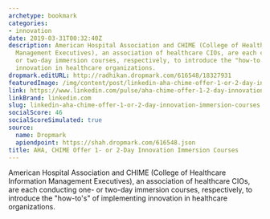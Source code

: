 ```yaml
---
archetype: bookmark
categories:
- innovation
date: 2019-03-31T00:32:40Z
description: American Hospital Association and CHIME (College of Healthcare Information
  Management Executives), an association of healthcare CIOs, are each conducting one-
  or two-day immersion courses, respectively, to introduce the "how-to's" of implementing
  innovation in healthcare organizations.
dropmark.editURL: http://radhikan.dropmark.com/616548/18327931
featuredImage: /img/content/post/linkedin-aha-chime-offer-1-or-2-day-innovation-immersion-courses
link: https://www.linkedin.com/pulse/aha-chime-offer-1-2-day-innovation-immersion-courses-mike-squires/
linkBrand: linkedin.com
slug: linkedin-aha-chime-offer-1-or-2-day-innovation-immersion-courses
socialScore: 46
socialScoreSimulated: true
source:
  name: Dropmark
  apiendpoint: https://shah.dropmark.com/616548.json
title: AHA, CHIME Offer 1- or 2-Day Innovation Immersion Courses
---
```

American Hospital Association and CHIME (College of Healthcare Information Management Executives), an association of healthcare CIOs, are each conducting one- or two-day immersion courses, respectively, to introduce the "how-to's" of implementing innovation in healthcare organizations. 